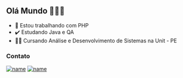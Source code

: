 ## Olá Mundo 👋:technologist:	

- :elephant: Estou trabalhando com PHP
- :heavy_check_mark: Estudando Java e QA
- :student: Cursando Análise e Desenvolvimento de Sistemas na Unit - PE

### Contato

[![name](https://img.shields.io/badge/LinkedIn-0077B5?style=for-the-badge&logo=linkedin&logoColor=white)](https://www.linkedin.com/in/jo%C3%A3o-gabriel-melo-001/)
[![name](https://img.shields.io/badge/Gmail-D14836?style=for-the-badge&logo=gmail&logoColor=white)](mailto:joaomeloswe@gmail.com)
